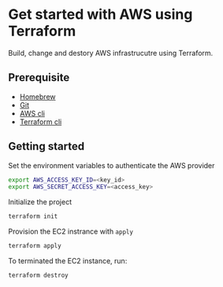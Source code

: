 # Get started with AWS using Terraform

Build, change and destory AWS infrastrucutre using Terraform.

## Prerequisite

- [Homebrew][homebrew]
- [Git][git]
- [AWS cli][aws_cli]
- [Terraform cli][terraform_cli]

## Getting started

Set the environment variables to authenticate the AWS provider

```sh
export AWS_ACCESS_KEY_ID=<key_id>
export AWS_SECRET_ACCESS_KEY=<access_key>
```

Initialize the project

```sh
terraform init
```

Provision the EC2 instrance with `apply`

```sh
terraform apply
```

To terminated the EC2 instance, run:

```sh
terraform destroy
```

<!-- Link labels: -->
[terraform_cli]: https://developer.hashicorp.com/terraform/tutorials/aws-get-started/install-cli
[git]: https://git-scm.com/book/en/v2/Getting-Started-Installing-Git
[aws_cli]: https://docs.aws.amazon.com/cli/latest/userguide/getting-started-install.html
[homebrew]: https://brew.sh
